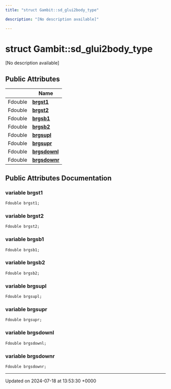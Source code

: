 ```yaml
---
title: "struct Gambit::sd_glui2body_type"

description: "[No description available]"

---
```


# struct Gambit::sd_glui2body_type



[No description available]

## Public Attributes

|                | Name           |
| -------------- | -------------- |
| Fdouble | **[brgst1](/documentation/code/classes/structgambit_1_1sd__glui2body__type/#variable-brgst1)**  |
| Fdouble | **[brgst2](/documentation/code/classes/structgambit_1_1sd__glui2body__type/#variable-brgst2)**  |
| Fdouble | **[brgsb1](/documentation/code/classes/structgambit_1_1sd__glui2body__type/#variable-brgsb1)**  |
| Fdouble | **[brgsb2](/documentation/code/classes/structgambit_1_1sd__glui2body__type/#variable-brgsb2)**  |
| Fdouble | **[brgsupl](/documentation/code/classes/structgambit_1_1sd__glui2body__type/#variable-brgsupl)**  |
| Fdouble | **[brgsupr](/documentation/code/classes/structgambit_1_1sd__glui2body__type/#variable-brgsupr)**  |
| Fdouble | **[brgsdownl](/documentation/code/classes/structgambit_1_1sd__glui2body__type/#variable-brgsdownl)**  |
| Fdouble | **[brgsdownr](/documentation/code/classes/structgambit_1_1sd__glui2body__type/#variable-brgsdownr)**  |

## Public Attributes Documentation

### variable brgst1

```
Fdouble brgst1;
```


### variable brgst2

```
Fdouble brgst2;
```


### variable brgsb1

```
Fdouble brgsb1;
```


### variable brgsb2

```
Fdouble brgsb2;
```


### variable brgsupl

```
Fdouble brgsupl;
```


### variable brgsupr

```
Fdouble brgsupr;
```


### variable brgsdownl

```
Fdouble brgsdownl;
```


### variable brgsdownr

```
Fdouble brgsdownr;
```


-------------------------------

Updated on 2024-07-18 at 13:53:30 +0000